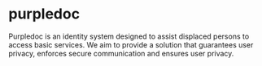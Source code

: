 # purpledoc
Purpledoc is an identity system designed to assist displaced persons to access basic services. We aim to provide a solution that guarantees user privacy, enforces secure communication and ensures user privacy.
